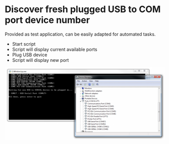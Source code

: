 # Discover fresh plugged USB to COM port device number
Provided as test application, can be easily adapted for automated tasks.

* Start script
* Script will display current available ports
* Plug USB device
* Script will display new port

![screenshot](compare.png)
